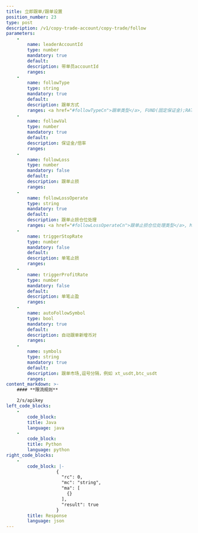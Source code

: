 ```yaml
---
title: 立即跟单/跟单设置
position_number: 23
type: post
description: /v1/copy-trade-account/copy-trade/follow
parameters:
    -
        name: leaderAccountId
        type: number
        mandatory: true
        default:
        description: 带单员accountId
        ranges:
    -
        name: followType
        type: string
        mandatory: true
        default:
        description: 跟单方式
        ranges: <a href="#followTypeCn">跟单类型</a>, FUND(固定保证金);RATE(按倍率跟单)
    -
        name: followVal
        type: number
        mandatory: true
        default:
        description: 保证金/倍率
        ranges: 
    -
        name: followLoss
        type: number
        mandatory: false
        default:
        description: 跟单止损
        ranges:
    -
        name: followLossOperate
        type: string
        mandatory: true
        default:
        description: 跟单止损仓位处理
        ranges: <a href="#followLossOperateCn">跟单止损仓位处理类型</a>, MARKET_SELL;LEADER_CLOSE;MANUAL_PROCESS 
    -
        name: triggerStopRate
        type: number
        mandatory: false
        default:
        description: 单笔止损
        ranges: 
    -
        name: triggerProfitRate
        type: number
        mandatory: false
        default:
        description: 单笔止盈
        ranges:
    -
        name: autoFollowSymbol
        type: bool
        mandatory: true
        default:
        description: 自动跟单新增币对
        ranges:
    -
        name: symbols
        type: string
        mandatory: true
        default:
        description: 跟单市场,逗号分隔，例如 xt_usdt,btc_usdt
        ranges:
content_markdown: >-
    #### **限流规则**

    2/s/apikey
left_code_blocks:
    -
        code_block:
        title: Java
        language: java
    -
        code_block:
        title: Python
        language: python
right_code_blocks:
    -
        code_block: |-
                   {
                     "rc": 0,
                     "mc": "string",
                     "ma": [
                       {}
                     ],
                     "result": true
                   }
        title: Response
        language: json
---
```

